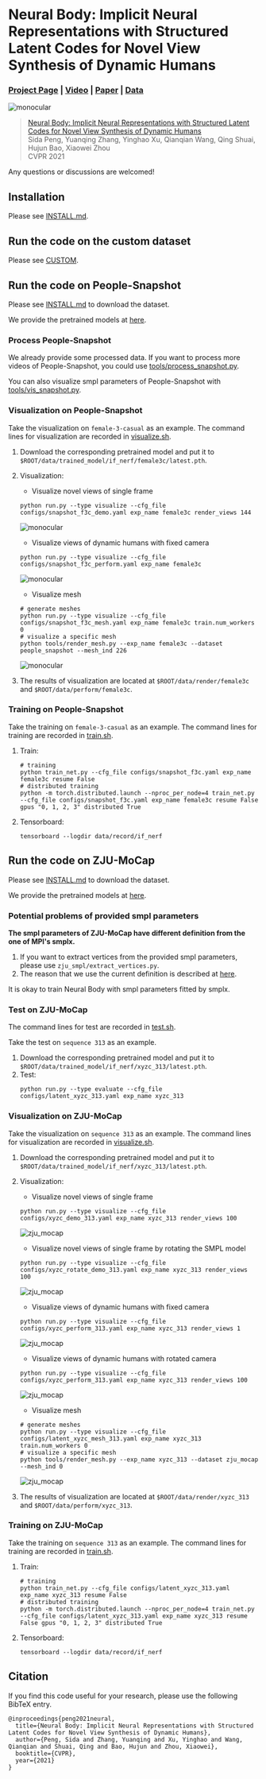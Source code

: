 # Neural Body: Implicit Neural Representations with Structured Latent Codes for Novel View Synthesis of Dynamic Humans
### [Project Page](https://zju3dv.github.io/neuralbody) | [Video](https://www.youtube.com/watch?v=BPCAMeBCE-8) | [Paper](https://arxiv.org/pdf/2012.15838.pdf) | [Data](https://zjueducn-my.sharepoint.com/:f:/g/personal/pengsida_zju_edu_cn/Eo9zn4x_xcZKmYHZNjzel7gBdWf_d4m-pISHhPWB-GZBYw?e=Hf4mz7)

![monocular](https://zju3dv.github.io/neuralbody/images/monocular.gif)

> [Neural Body: Implicit Neural Representations with Structured Latent Codes for Novel View Synthesis of Dynamic Humans](https://arxiv.org/pdf/2012.15838.pdf)  
> Sida Peng, Yuanqing Zhang, Yinghao Xu, Qianqian Wang, Qing Shuai, Hujun Bao, Xiaowei Zhou  
> CVPR 2021

Any questions or discussions are welcomed!

## Installation

Please see [INSTALL.md](INSTALL.md).

## Run the code on the custom dataset

Please see [CUSTOM](tools/custom).

## Run the code on People-Snapshot

Please see [INSTALL.md](INSTALL.md) to download the dataset.

We provide the pretrained models at [here](https://zjueducn-my.sharepoint.com/:f:/g/personal/pengsida_zju_edu_cn/Enn43YWDHwBEg-XBqnetFYcBLr3cItZ0qUFU-oKUpDHKXw?e=FObjE9).

### Process People-Snapshot

We already provide some processed data. If you want to process more videos of People-Snapshot, you could use [tools/process_snapshot.py](tools/process_snapshot.py).

You can also visualize smpl parameters of People-Snapshot with [tools/vis_snapshot.py](tools/vis_snapshot.py).

### Visualization on People-Snapshot

Take the visualization on `female-3-casual` as an example. The command lines for visualization are recorded in [visualize.sh](visualize.sh).

1. Download the corresponding pretrained model and put it to `$ROOT/data/trained_model/if_nerf/female3c/latest.pth`.
2. Visualization:
    * Visualize novel views of single frame
    ```
    python run.py --type visualize --cfg_file configs/snapshot_f3c_demo.yaml exp_name female3c render_views 144
    ```

    ![monocular](https://zju3dv.github.io/neuralbody/images/monocular_render.gif)

    * Visualize views of dynamic humans with fixed camera
    ```
    python run.py --type visualize --cfg_file configs/snapshot_f3c_perform.yaml exp_name female3c
    ```

    ![monocular](https://zju3dv.github.io/neuralbody/images/monocular_perform.gif)

    * Visualize mesh
    ```
    # generate meshes
    python run.py --type visualize --cfg_file configs/snapshot_f3c_mesh.yaml exp_name female3c train.num_workers 0
    # visualize a specific mesh
    python tools/render_mesh.py --exp_name female3c --dataset people_snapshot --mesh_ind 226
    ```

    ![monocular](https://zju3dv.github.io/neuralbody/images/monocular_mesh.gif)

3. The results of visualization are located at `$ROOT/data/render/female3c` and `$ROOT/data/perform/female3c`.

### Training on People-Snapshot

Take the training on `female-3-casual` as an example. The command lines for training are recorded in [train.sh](train.sh).

1. Train:
    ```
    # training
    python train_net.py --cfg_file configs/snapshot_f3c.yaml exp_name female3c resume False
    # distributed training
    python -m torch.distributed.launch --nproc_per_node=4 train_net.py --cfg_file configs/snapshot_f3c.yaml exp_name female3c resume False gpus "0, 1, 2, 3" distributed True
    ```
2. Tensorboard:
    ```
    tensorboard --logdir data/record/if_nerf
    ```

## Run the code on ZJU-MoCap

Please see [INSTALL.md](INSTALL.md) to download the dataset.

We provide the pretrained models at [here](https://zjueducn-my.sharepoint.com/:f:/g/personal/pengsida_zju_edu_cn/Enn43YWDHwBEg-XBqnetFYcBLr3cItZ0qUFU-oKUpDHKXw?e=FObjE9).

### Potential problems of provided smpl parameters

**The smpl parameters of ZJU-MoCap have different definition from the one of MPI's smplx.**
1. If you want to extract vertices from the provided smpl parameters, please use `zju_smpl/extract_vertices.py`.
2. The reason that we use the current definition is described at [here](https://github.com/zju3dv/EasyMocap/blob/master/doc/02_output.md#attention-for-smplsmpl-x-users).

It is okay to train Neural Body with smpl parameters fitted by smplx.

### Test on ZJU-MoCap

The command lines for test are recorded in [test.sh](test.sh).

Take the test on `sequence 313` as an example.

1. Download the corresponding pretrained model and put it to `$ROOT/data/trained_model/if_nerf/xyzc_313/latest.pth`.
2. Test:
    ```
    python run.py --type evaluate --cfg_file configs/latent_xyzc_313.yaml exp_name xyzc_313
    ```

### Visualization on ZJU-MoCap

Take the visualization on `sequence 313` as an example. The command lines for visualization are recorded in [visualize.sh](visualize.sh).

1. Download the corresponding pretrained model and put it to `$ROOT/data/trained_model/if_nerf/xyzc_313/latest.pth`.
2. Visualization:
    * Visualize novel views of single frame
    ```
    python run.py --type visualize --cfg_file configs/xyzc_demo_313.yaml exp_name xyzc_313 render_views 100
    ```
    ![zju_mocap](https://zju3dv.github.io/neuralbody/images/zju_mocap_render_313.gif)

    * Visualize novel views of single frame by rotating the SMPL model
    ```
    python run.py --type visualize --cfg_file configs/xyzc_rotate_demo_313.yaml exp_name xyzc_313 render_views 100
    ```
    ![zju_mocap](https://zju3dv.github.io/neuralbody/images/rotate_smpl.gif)

    * Visualize views of dynamic humans with fixed camera
    ```
    python run.py --type visualize --cfg_file configs/xyzc_perform_313.yaml exp_name xyzc_313 render_views 1
    ```
    ![zju_mocap](https://zju3dv.github.io/neuralbody/images/zju_mocap_perform_fixed_313.gif)

    * Visualize views of dynamic humans with rotated camera
    ```
    python run.py --type visualize --cfg_file configs/xyzc_perform_313.yaml exp_name xyzc_313 render_views 100
    ```
    ![zju_mocap](https://zju3dv.github.io/neuralbody/images/zju_mocap_perform_313.gif)

    * Visualize mesh
    ```
    # generate meshes
    python run.py --type visualize --cfg_file configs/latent_xyzc_mesh_313.yaml exp_name xyzc_313 train.num_workers 0
    # visualize a specific mesh
    python tools/render_mesh.py --exp_name xyzc_313 --dataset zju_mocap --mesh_ind 0
    ```
    ![zju_mocap](https://zju3dv.github.io/neuralbody/images/zju_mocap_mesh.gif)

3. The results of visualization are located at `$ROOT/data/render/xyzc_313` and `$ROOT/data/perform/xyzc_313`.

### Training on ZJU-MoCap

Take the training on `sequence 313` as an example. The command lines for training are recorded in [train.sh](train.sh).

1. Train:
    ```
    # training
    python train_net.py --cfg_file configs/latent_xyzc_313.yaml exp_name xyzc_313 resume False
    # distributed training
    python -m torch.distributed.launch --nproc_per_node=4 train_net.py --cfg_file configs/latent_xyzc_313.yaml exp_name xyzc_313 resume False gpus "0, 1, 2, 3" distributed True
    ```
2. Tensorboard:
    ```
    tensorboard --logdir data/record/if_nerf
    ```

## Citation

If you find this code useful for your research, please use the following BibTeX entry.

```
@inproceedings{peng2021neural,
  title={Neural Body: Implicit Neural Representations with Structured Latent Codes for Novel View Synthesis of Dynamic Humans},
  author={Peng, Sida and Zhang, Yuanqing and Xu, Yinghao and Wang, Qianqian and Shuai, Qing and Bao, Hujun and Zhou, Xiaowei},
  booktitle={CVPR},
  year={2021}
}
```
